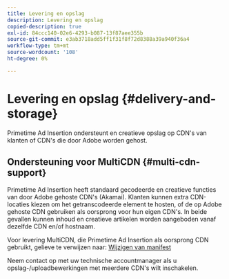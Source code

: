 ```yaml
---
title: Levering en opslag
description: Levering en opslag
copied-description: true
exl-id: 84ccc140-02e6-4293-b087-13f87aee355b
source-git-commit: e3ab3718add5ff1f31f8f72d8388a39a940f36a4
workflow-type: tm+mt
source-wordcount: '108'
ht-degree: 0%

---
```


# Levering en opslag {#delivery-and-storage}

Primetime Ad Insertion ondersteunt en creatieve opslag op CDN&#39;s van klanten of CDN&#39;s die door Adobe worden gehost.

## Ondersteuning voor MultiCDN {#multi-cdn-support}

Primetime Ad Insertion heeft standaard gecodeerde en creatieve functies van door Adobe gehoste CDN&#39;s (Akamai).  Klanten kunnen extra CDN-locaties kiezen om het getranscodeerde element te hosten, of de op Adobe gehoste CDN gebruiken als oorsprong voor hun eigen CDN&#39;s.  In beide gevallen kunnen inhoud en creatieve artikelen worden aangeboden vanaf dezelfde CDN en/of hostnaam.

Voor levering MultiCDN, die Primetime Ad Insertion als oorsprong CDN gebruikt, gelieve te verwijzen naar: [Wijzigen van manifest](../technical-reference/manifest-rewriting.md)

Neem contact op met uw technische accountmanager als u opslag-/uploadbewerkingen met meerdere CDN&#39;s wilt inschakelen.
